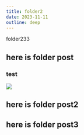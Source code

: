 ```yaml
---
title: folder2
date: 2023-11-11
outline: deep
---
```


<div v-view-transition-name="$frontmatter.title"> folder233 </div>

## here is folder post

### test

![](images.jpeg)

## here is folder post2

## here is folder post3